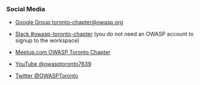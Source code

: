 ### Social Media

* [Google Group toronto-chapter@owasp.org](https://groups.google.com/a/owasp.org/forum/#!forum/toronto-chapter)

* [Slack #owasp-toronto-chapter](https://owasp.slack.com/archives/C075DRCB1PZ) (you do not need an OWASP account to signup to the workspace)

* [Meetup.com OWASP Toronto Chapter](https://www.meetup.com/OWASP-Toronto/)

* [YouTube @owasptoronto7639](https://www.youtube.com/channel/UCqmBl-u_4cOEiH3OXWE3sPg)

* [Twitter @OWASPToronto](https://twitter.com/OWASPToronto)

